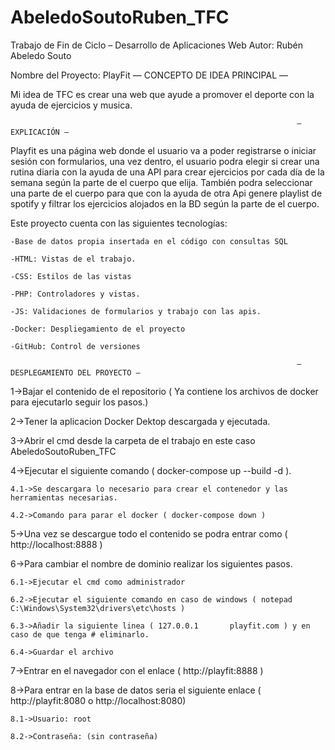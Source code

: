 # AbeledoSoutoRuben_TFC
Trabajo de Fin de Ciclo – Desarrollo de Aplicaciones Web
Autor: Rubén Abeledo Souto

Nombre del Proyecto: PlayFit
                                                                — CONCEPTO DE IDEA PRINCIPAL —

Mi idea de TFC es crear una web que ayude a promover el deporte con la ayuda de ejercicios y musica.

                                                                    — EXPLICACIÓN —

Playfit es una página web donde el usuario va a poder registrarse o iniciar sesión con formularios, una vez dentro, 
el usuario podra elegir si crear una rutina diaria con la ayuda de una API para crear ejercicios por cada día de la semana según la parte de el cuerpo 
que elija. También podra seleccionar una parte de el cuerpo para que con la ayuda de otra Api genere playlist de spotify 
y filtrar los ejercicios alojados en la BD según la parte de el cuerpo.

Este proyecto cuenta con las siguientes tecnologías:

    -Base de datos propia insertada en el código con consultas SQL

    -HTML: Vistas de el trabajo.

    -CSS: Estilos de las vistas

    -PHP: Controladores y vistas.

    -JS: Validaciones de formularios y trabajo con las apis.

    -Docker: Despliegamiento de el proyecto

    -GitHub: Control de versiones
    
                                                                    — DESPLEGAMIENTO DEL PROYECTO —
                                                                    
1->Bajar el contenido de el repositorio ( Ya contiene los archivos de docker para ejecutarlo seguir los pasos.)

2->Tener la aplicacion Docker Dektop descargada y ejecutada.

3->Abrir el cmd desde la carpeta de el trabajo en este caso AbeledoSoutoRuben_TFC

4->Ejecutar el siguiente comando ( docker-compose up --build -d ).

	4.1->Se descargara lo necesario para crear el contenedor y las herramientas necesarias.

	4.2->Comando para parar el docker ( docker-compose down )

5->Una vez se descargue todo el contenido se podra entrar como ( http://localhost:8888 )

6->Para cambiar el nombre de dominio realizar los siguientes pasos.

	6.1->Ejecutar el cmd como administrador

	6.2->Ejecutar el siguiente comando en caso de windows ( notepad C:\Windows\System32\drivers\etc\hosts )

	6.3->Añadir la siguiente linea ( 127.0.0.1       playfit.com ) y en caso de que tenga # eliminarlo.

	6.4->Guardar el archivo

7->Entrar en el navegador con el enlace  ( http://playfit:8888 )

8->Para entrar en la base de datos seria el siguiente enlace ( http://playfit:8080  o http://localhost:8080)

	8.1->Usuario: root

	8.2->Contraseña: (sin contraseña)

    